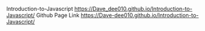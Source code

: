 Introduction-to-Javascript
 https://Dave_dee010.github.io/Introduction-to-Javascript/
Github Page Link https://Dave-dee010.github.io/Introduction-to-Javascript/
